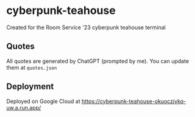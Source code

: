 # cyberpunk-teahouse
Created for the Room Service '23 cyberpunk teahouse terminal

## Quotes
All quotes are generated by ChatGPT (prompted by me).  You can update them at `quotes.json`

## Deployment

Deployed on Google Cloud at https://cyberpunk-teahouse-okuoczjvkq-uw.a.run.app/
